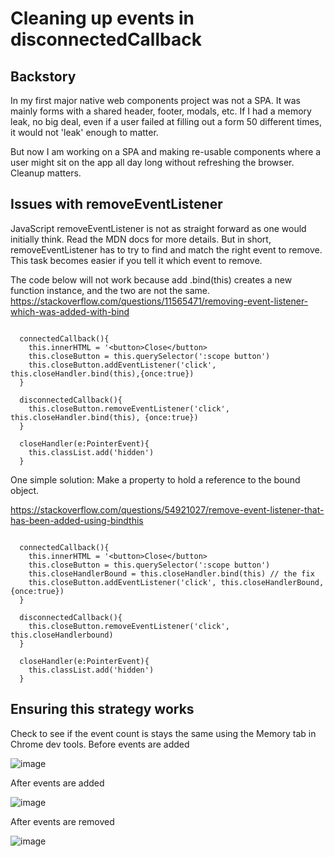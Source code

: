 # Cleaning up events in disconnectedCallback

## Backstory
In my first major native web components project was not a SPA. It was mainly forms with a shared header, footer, modals, etc. 
If I had a memory leak, no big deal, even if a user failed at filling out a form 50 different times, it would not 'leak' enough to matter.

But now I am working on a SPA and making re-usable components where a user might sit on the app all day long without refreshing the browser.
Cleanup matters.

## Issues with removeEventListener 

JavaScript removeEventListener is not as straight forward as one would initially think. Read the MDN docs for more details.
But in short, removeEventListener has to try to find and match the right event to remove. This task becomes easier if you tell it which event to remove.



The code below will not work because add .bind(this) creates a new function instance, and the two are not the same.
https://stackoverflow.com/questions/11565471/removing-event-listener-which-was-added-with-bind

```
  
  connectedCallback(){
    this.innerHTML = '<button>Close</button>
    this.closeButton = this.querySelector(':scope button')
    this.closeButton.addEventListener('click', this.closeHandler.bind(this),{once:true})
  }
  
  disconnectedCallback(){
    this.closeButton.removeEventListener('click', this.closeHandler.bind(this), {once:true})
  }

  closeHandler(e:PointerEvent){
    this.classList.add('hidden')
  }

```


One simple solution:
Make a property to hold a reference to the bound object.

https://stackoverflow.com/questions/54921027/remove-event-listener-that-has-been-added-using-bindthis


```
  
  connectedCallback(){
    this.innerHTML = '<button>Close</button>
    this.closeButton = this.querySelector(':scope button')
    this.closeHandlerBound = this.closeHandler.bind(this) // the fix
    this.closeButton.addEventListener('click', this.closeHandlerBound, {once:true})
  }
  
  disconnectedCallback(){
    this.closeButton.removeEventListener('click', this.closeHandlerbound)
  }

  closeHandler(e:PointerEvent){
    this.classList.add('hidden')
  }

```

## Ensuring this strategy works

Check to see if the event count is stays the same using the Memory tab in Chrome dev tools.
Before events are added

![image](https://user-images.githubusercontent.com/697757/163839013-bfdd8c26-e2ca-423f-b5eb-fe1740e9504b.png)

After events are added

![image](https://user-images.githubusercontent.com/697757/163839036-8ae2d0e1-1eaa-48aa-b0d0-732ab9b2e522.png)

After events are removed

![image](https://user-images.githubusercontent.com/697757/163839114-b4bd357a-11cd-4558-84ef-865d5955b077.png)




